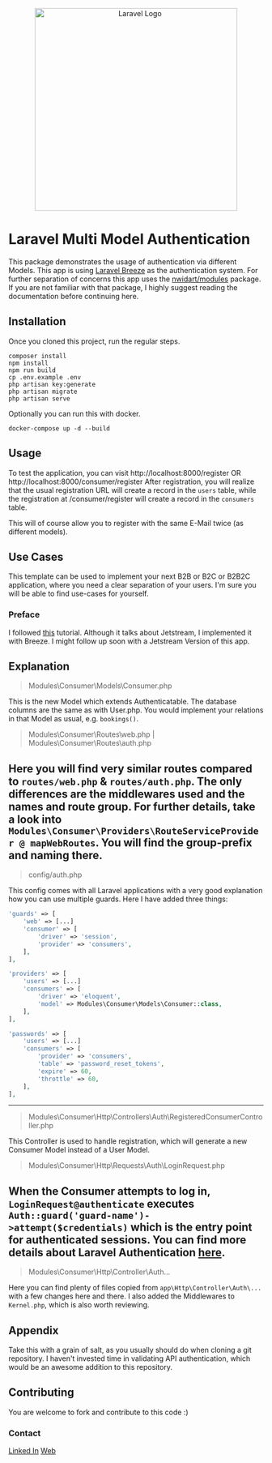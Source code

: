 <p align="center"><a href="https://laravel.com" target="_blank"><img src="https://raw.githubusercontent.com/laravel/art/master/logo-lockup/5%20SVG/2%20CMYK/1%20Full%20Color/laravel-logolockup-cmyk-red.svg" width="400" alt="Laravel Logo"></a></p>


# Laravel Multi Model Authentication

This package demonstrates the usage of authentication via different Models. This app is using [Laravel Breeze](https://laravel.com/docs/10.x/starter-kits#laravel-breeze) as the authentication system.
For further separation of concerns this app uses the [nwidart/modules](https://nwidart.com/laravel-modules/v6/introduction) package. If you are not familiar with that package, I highly suggest reading the documentation before continuing here.

## Installation

Once you cloned this project, run the regular steps.

```shell
composer install
npm install
npm run build
cp .env.example .env
php artisan key:generate
php artisan migrate
php artisan serve
```

Optionally you can run this with docker.

```shell
docker-compose up -d --build
```

## Usage

To test the application, you can visit http://localhost:8000/register OR http://localhost:8000/consumer/register
After registration, you will realize that the usual registration URL will create a record in the `users` table, while the registration at /consumer/register will create a record in the `consumers` table.

This will of course allow you to register with the same E-Mail twice (as different models).

## Use Cases
This template can be used to implement your next B2B or B2C or B2B2C application, where you need a clear separation of your users. I'm sure you will be able to find use-cases for yourself.

### Preface
I followed [this](https://www.youtube.com/watch?v=vcYAS_ZBJ6Q&list=PL8z-YHNIa8wksXALnv_PWPukBAr86pt7n) tutorial. Although it talks about Jetstream, I implemented it with Breeze. I might follow up soon with a Jetstream Version of this app.

## Explanation

> Modules\Consumer\Models\Consumer.php

This is the new Model which extends Authenticatable. The database columns are the same as with User.php. You would implement your relations in that Model as usual, e.g. `bookings()`.

> Modules\Consumer\Routes\web.php | Modules\Consumer\Routes\auth.php

Here you will find very similar routes compared to `routes/web.php` & `routes/auth.php`. The only differences are the middlewares used and the names and route group.
For further details, take a look into `Modules\Consumer\Providers\RouteServiceProvider @ mapWebRoutes`. You will find the group-prefix and naming there.
---
> config/auth.php

This config comes with all Laravel applications with a very good explanation how you can use multiple guards. Here I have added three things:

```php
'guards' => [
    'web' => [...]
    'consumer' => [
        'driver' => 'session',
        'provider' => 'consumers',
    ],
],
```
```php
'providers' => [
    'users' => [...]
    'consumers' => [
        'driver' => 'eloquent',
        'model' => Modules\Consumer\Models\Consumer::class,
    ],
],
```
```php
'passwords' => [
    'users' => [...]
    'consumers' => [
        'provider' => 'consumers',
        'table' => 'password_reset_tokens',
        'expire' => 60,
        'throttle' => 60,
    ],
],
```
---
> Modules\Consumer\Http\Controllers\Auth\RegisteredConsumerController.php

This Controller is used to handle registration, which will generate a new Consumer Model instead of a User Model. 

> Modules\Consumer\Http\Requests\Auth\LoginRequest.php

When the Consumer attempts to log in, `LoginRequest@authenticate` executes `Auth::guard('guard-name')->attempt($credentials)` which is the entry point for authenticated sessions.
You can find more details about Laravel Authentication [here](https://laravel.com/docs/authentication).
---

> Modules\Consumer\Http\Controller\Auth\...

Here you can find plenty of files copied from `app\Http\Controller\Auth\...` with a few changes here and there. I also added the Middlewares to `Kernel.php`, which is also worth reviewing.

## Appendix
Take this with a grain of salt, as you usually should do when cloning a git repository. I haven't invested time in validating API authentication, which would be an awesome addition to this repository. 

## Contributing

You are welcome to fork and contribute to this code :)


### Contact
[Linked In](https://de.linkedin.com/in/hussam-itani-31a156195)
[Web](https://it-ani.de/#contact)
